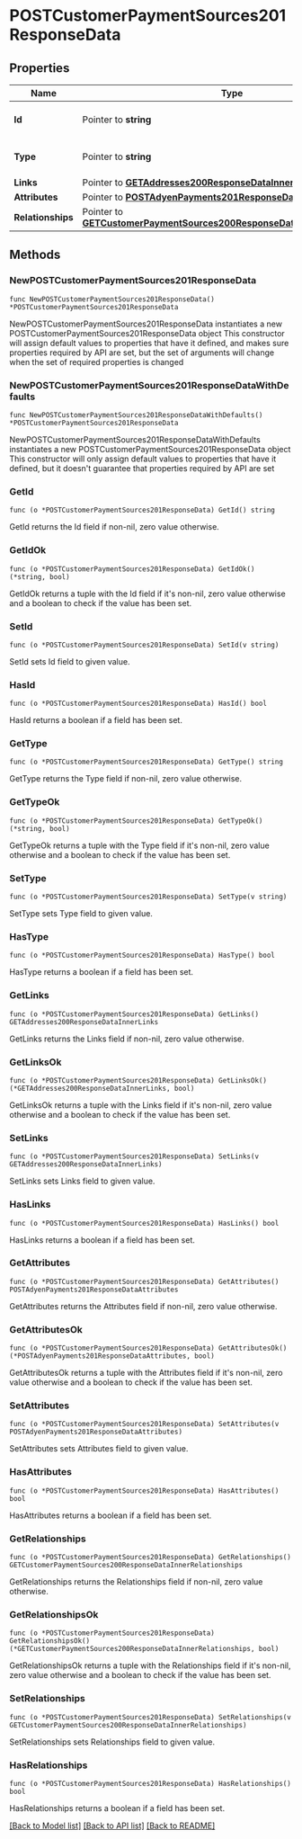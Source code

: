 # POSTCustomerPaymentSources201ResponseData

## Properties

Name | Type | Description | Notes
------------ | ------------- | ------------- | -------------
**Id** | Pointer to **string** | The resource&#39;s id | [optional] 
**Type** | Pointer to **string** | The resource&#39;s type | [optional] 
**Links** | Pointer to [**GETAddresses200ResponseDataInnerLinks**](GETAddresses200ResponseDataInnerLinks.md) |  | [optional] 
**Attributes** | Pointer to [**POSTAdyenPayments201ResponseDataAttributes**](POSTAdyenPayments201ResponseDataAttributes.md) |  | [optional] 
**Relationships** | Pointer to [**GETCustomerPaymentSources200ResponseDataInnerRelationships**](GETCustomerPaymentSources200ResponseDataInnerRelationships.md) |  | [optional] 

## Methods

### NewPOSTCustomerPaymentSources201ResponseData

`func NewPOSTCustomerPaymentSources201ResponseData() *POSTCustomerPaymentSources201ResponseData`

NewPOSTCustomerPaymentSources201ResponseData instantiates a new POSTCustomerPaymentSources201ResponseData object
This constructor will assign default values to properties that have it defined,
and makes sure properties required by API are set, but the set of arguments
will change when the set of required properties is changed

### NewPOSTCustomerPaymentSources201ResponseDataWithDefaults

`func NewPOSTCustomerPaymentSources201ResponseDataWithDefaults() *POSTCustomerPaymentSources201ResponseData`

NewPOSTCustomerPaymentSources201ResponseDataWithDefaults instantiates a new POSTCustomerPaymentSources201ResponseData object
This constructor will only assign default values to properties that have it defined,
but it doesn't guarantee that properties required by API are set

### GetId

`func (o *POSTCustomerPaymentSources201ResponseData) GetId() string`

GetId returns the Id field if non-nil, zero value otherwise.

### GetIdOk

`func (o *POSTCustomerPaymentSources201ResponseData) GetIdOk() (*string, bool)`

GetIdOk returns a tuple with the Id field if it's non-nil, zero value otherwise
and a boolean to check if the value has been set.

### SetId

`func (o *POSTCustomerPaymentSources201ResponseData) SetId(v string)`

SetId sets Id field to given value.

### HasId

`func (o *POSTCustomerPaymentSources201ResponseData) HasId() bool`

HasId returns a boolean if a field has been set.

### GetType

`func (o *POSTCustomerPaymentSources201ResponseData) GetType() string`

GetType returns the Type field if non-nil, zero value otherwise.

### GetTypeOk

`func (o *POSTCustomerPaymentSources201ResponseData) GetTypeOk() (*string, bool)`

GetTypeOk returns a tuple with the Type field if it's non-nil, zero value otherwise
and a boolean to check if the value has been set.

### SetType

`func (o *POSTCustomerPaymentSources201ResponseData) SetType(v string)`

SetType sets Type field to given value.

### HasType

`func (o *POSTCustomerPaymentSources201ResponseData) HasType() bool`

HasType returns a boolean if a field has been set.

### GetLinks

`func (o *POSTCustomerPaymentSources201ResponseData) GetLinks() GETAddresses200ResponseDataInnerLinks`

GetLinks returns the Links field if non-nil, zero value otherwise.

### GetLinksOk

`func (o *POSTCustomerPaymentSources201ResponseData) GetLinksOk() (*GETAddresses200ResponseDataInnerLinks, bool)`

GetLinksOk returns a tuple with the Links field if it's non-nil, zero value otherwise
and a boolean to check if the value has been set.

### SetLinks

`func (o *POSTCustomerPaymentSources201ResponseData) SetLinks(v GETAddresses200ResponseDataInnerLinks)`

SetLinks sets Links field to given value.

### HasLinks

`func (o *POSTCustomerPaymentSources201ResponseData) HasLinks() bool`

HasLinks returns a boolean if a field has been set.

### GetAttributes

`func (o *POSTCustomerPaymentSources201ResponseData) GetAttributes() POSTAdyenPayments201ResponseDataAttributes`

GetAttributes returns the Attributes field if non-nil, zero value otherwise.

### GetAttributesOk

`func (o *POSTCustomerPaymentSources201ResponseData) GetAttributesOk() (*POSTAdyenPayments201ResponseDataAttributes, bool)`

GetAttributesOk returns a tuple with the Attributes field if it's non-nil, zero value otherwise
and a boolean to check if the value has been set.

### SetAttributes

`func (o *POSTCustomerPaymentSources201ResponseData) SetAttributes(v POSTAdyenPayments201ResponseDataAttributes)`

SetAttributes sets Attributes field to given value.

### HasAttributes

`func (o *POSTCustomerPaymentSources201ResponseData) HasAttributes() bool`

HasAttributes returns a boolean if a field has been set.

### GetRelationships

`func (o *POSTCustomerPaymentSources201ResponseData) GetRelationships() GETCustomerPaymentSources200ResponseDataInnerRelationships`

GetRelationships returns the Relationships field if non-nil, zero value otherwise.

### GetRelationshipsOk

`func (o *POSTCustomerPaymentSources201ResponseData) GetRelationshipsOk() (*GETCustomerPaymentSources200ResponseDataInnerRelationships, bool)`

GetRelationshipsOk returns a tuple with the Relationships field if it's non-nil, zero value otherwise
and a boolean to check if the value has been set.

### SetRelationships

`func (o *POSTCustomerPaymentSources201ResponseData) SetRelationships(v GETCustomerPaymentSources200ResponseDataInnerRelationships)`

SetRelationships sets Relationships field to given value.

### HasRelationships

`func (o *POSTCustomerPaymentSources201ResponseData) HasRelationships() bool`

HasRelationships returns a boolean if a field has been set.


[[Back to Model list]](../README.md#documentation-for-models) [[Back to API list]](../README.md#documentation-for-api-endpoints) [[Back to README]](../README.md)


